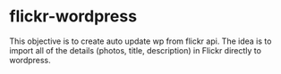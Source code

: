flickr-wordpress
================

This objective is to create auto update wp from flickr api. 
The idea is to import all of the details (photos, title, description) in Flickr directly to wordpress.
